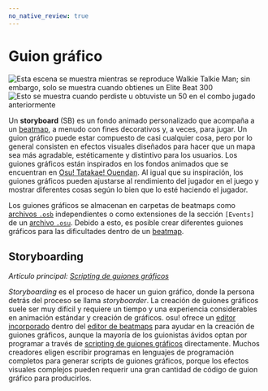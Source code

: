 ```yaml
---
no_native_review: true
---
```


# Guion gráfico

![](img/Sbpassing.png "Esta escena se muestra mientras se reproduce Walkie Talkie Man; sin embargo, solo se muestra cuando obtienes un Elite Beat 300")
![](img/Sbfailing.png "Esto se muestra cuando perdiste u obtuviste un 50 en el combo jugado anteriormente")

Un **storyboard** (SB) es un fondo animado personalizado que acompaña a un [beatmap](/wiki/Beatmap), a menudo con fines decorativos y, a veces, para jugar. Un guion gráfico puede estar compuesto de casi cualquier cosa, pero por lo general consisten en efectos visuales diseñados para hacer que un mapa sea más agradable, estéticamente y distintivo para los usuarios. Los guiones gráficos están inspirados en los fondos animados que se encuentran en [Osu! Tatakae! Ouendan](/wiki/Disambiguation/Ouendan). Al igual que su inspiración, los guiones gráficos pueden ajustarse al rendimiento del jugador en el juego y mostrar diferentes cosas según lo bien que lo esté haciendo el jugador.

Los guiones gráficos se almacenan en carpetas de beatmaps como [archivos `.osb`](/wiki/osu!_File_Formats/Osb_(file_format)) independientes o como extensiones de la sección `[Events]` de un [archivo `.osu`](/wiki/osu!_File_Formats/Osu_(file_format)). Debido a esto, es posible crear diferentes guiones gráficos para las dificultades dentro de un [beatmap](/wiki/Beatmap).

## Storyboarding

*Artículo principal: [Scripting de guiones gráficos](/wiki/Storyboard/Scripting)*

*Storyboarding* es el proceso de hacer un guion gráfico, donde la persona detrás del proceso se llama *storyboarder*. La creación de guiones gráficos suele ser muy difícil y requiere un tiempo y una experiencia considerables en animación estándar y creación de gráficos. osu! ofrece un [editor incorporado](/wiki/Client/Beatmap_editor/Design) dentro del [editor de beatmaps](/wiki/Client/Beatmap_editor) para ayudar en la creación de guiones gráficos, aunque la mayoría de los guionistas ávidos optan por programar a través de [scripting de guiones gráficos](/wiki/Storyboard/Scripting) directamente. Muchos creadores eligen escribir programas en lenguajes de programación completos para generar scripts de guiones gráficos, porque los efectos visuales complejos pueden requerir una gran cantidad de código de guion gráfico para producirlos.
